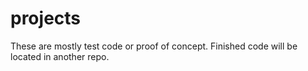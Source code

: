 # projects
These are mostly test code or proof of concept. Finished code will be located in another repo.
